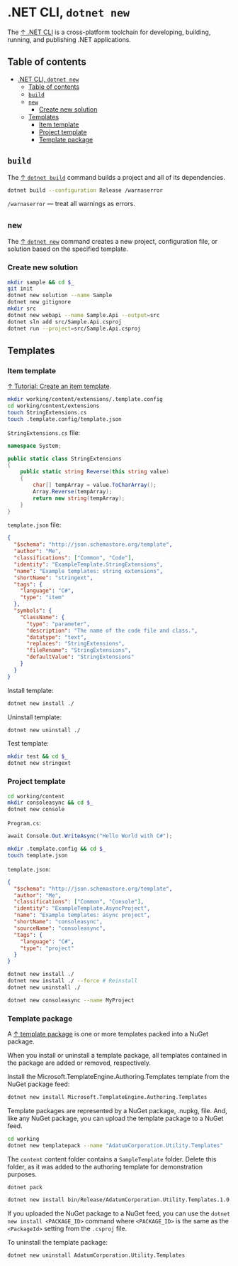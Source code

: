# .NET CLI, `dotnet new`

The [↑ .NET CLI](https://learn.microsoft.com/en-us/dotnet/core/tools/) is a cross-platform toolchain for developing, building, running, and publishing .NET applications.

## Table of contents

- [.NET CLI, `dotnet new`](#net-cli-dotnet-new)
  - [Table of contents](#table-of-contents)
  - [`build`](#build)
  - [`new`](#new)
    - [Create new solution](#create-new-solution)
  - [Templates](#templates)
    - [Item template](#item-template)
    - [Project template](#project-template)
    - [Template package](#template-package)

## `build`

The [↑ `dotnet build`](https://learn.microsoft.com/en-us/dotnet/core/tools/dotnet-build) command builds a project and all of its dependencies.

```bash
dotnet build --configuration Release /warnaserror
```

`/warnaserror` — treat all warnings as errors.

## `new`

The [↑ `dotnet new`](https://learn.microsoft.com/en-us/dotnet/core/tools/dotnet-new) command creates a new project, configuration file, or solution based on the specified template.

### Create new solution

```bash
mkdir sample && cd $_
git init
dotnet new solution --name Sample
dotnet new gitignore
mkdir src
dotnet new webapi --name Sample.Api --output=src
dotnet sln add src/Sample.Api.csproj
dotnet run --project=src/Sample.Api.csproj
```

## Templates

### Item template

[↑ Tutorial: Create an item template](https://learn.microsoft.com/en-us/dotnet/core/tutorials/cli-templates-create-item-template).

```bash
mkdir working/content/extensions/.template.config
cd working/content/extensions
touch StringExtensions.cs
touch .template.config/template.json
```

`StringExtensions.cs` file:

```csharp
namespace System;

public static class StringExtensions
{
    public static string Reverse(this string value)
    {
        char[] tempArray = value.ToCharArray();
        Array.Reverse(tempArray);
        return new string(tempArray);
    }
}
```

`template.json` file:

```json
{
  "$schema": "http://json.schemastore.org/template",
  "author": "Me",
  "classifications": ["Common", "Code"],
  "identity": "ExampleTemplate.StringExtensions",
  "name": "Example templates: string extensions",
  "shortName": "stringext",
  "tags": {
    "language": "C#",
    "type": "item"
  },
  "symbols": {
    "ClassName": {
      "type": "parameter",
      "description": "The name of the code file and class.",
      "datatype": "text",
      "replaces": "StringExtensions",
      "fileRename": "StringExtensions",
      "defaultValue": "StringExtensions"
    }
  }
}
```

Install template:

```bash
dotnet new install ./
```

Uninstall template:

```bash
dotnet new uninstall ./
```

Test template:

```bash
mkdir test && cd $_
dotnet new stringext
```

### Project template

```bash
cd working/content
mkdir consoleasync && cd $_
dotnet new console
```

`Program.cs`:

```csharp
await Console.Out.WriteAsync("Hello World with C#");
```

```bash
mkdir .template.config && cd $_
touch template.json
```

`template.json`:

```json
{
  "$schema": "http://json.schemastore.org/template",
  "author": "Me",
  "classifications": ["Common", "Console"],
  "identity": "ExampleTemplate.AsyncProject",
  "name": "Example templates: async project",
  "shortName": "consoleasync",
  "sourceName": "consoleasync",
  "tags": {
    "language": "C#",
    "type": "project"
  }
}
```

```bash
dotnet new install ./
dotnet new install ./ --force # Reinstall
dotnet new uninstall ./
```

```bash
dotnet new consoleasync --name MyProject
```

### Template package

A [↑ template package](https://learn.microsoft.com/en-us/dotnet/core/tutorials/cli-templates-create-template-package) is one or more templates packed into a NuGet package.

When you install or uninstall a template package, all templates contained in the package are added or removed, respectively.

Install the Microsoft.TemplateEngine.Authoring.Templates template from the NuGet package feed:

```bash
dotnet new install Microsoft.TemplateEngine.Authoring.Templates
```

Template packages are represented by a NuGet package, .nupkg, file. And, like any NuGet package, you can upload the template package to a NuGet feed.

```bash
cd working
dotnet new templatepack --name "AdatumCorporation.Utility.Templates"
```

The `content` content folder contains a `SampleTemplate` folder. Delete this folder, as it was added to the authoring template for demonstration purposes.

```bash
dotnet pack
```

```bash
dotnet new install bin/Release/AdatumCorporation.Utility.Templates.1.0.0.nupkg
```

If you uploaded the NuGet package to a NuGet feed, you can use the `dotnet new install <PACKAGE_ID>` command where `<PACKAGE_ID>` is the same as the `<PackageId>` setting from the `.csproj` file.

To uninstall the template package:

```bash
dotnet new uninstall AdatumCorporation.Utility.Templates
```
